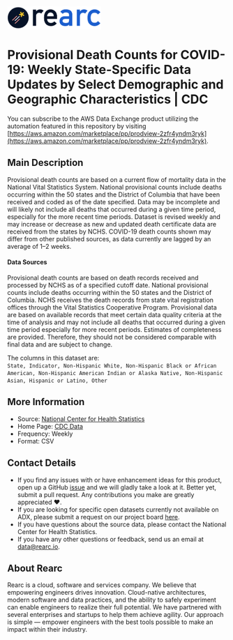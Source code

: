 <a href="https://www.rearc.io/data/">
    <img src="./rearc_logo_rgb.png" alt="Rearc Logo" title="Rearc Logo" height="52" />
</a>

# Provisional Death Counts for COVID-19: Weekly State-Specific Data Updates by Select Demographic and Geographic Characteristics | CDC

You can subscribe to the AWS Data Exchange product utilizing the automation featured in this repository by visiting [https://aws.amazon.com/marketplace/pp/prodview-2zfr4yndm3ryk](https://aws.amazon.com/marketplace/pp/prodview-2zfr4yndm3ryk). 

## Main Description
Provisional death counts are based on a current flow of mortality data in the National Vital Statistics System. National provisional counts include deaths occurring within the 50 states and the District of Columbia that have been received and coded as of the date specified. Data may be incomplete and will likely not include all deaths that occurred during a given time period, especially for the more recent time periods. Dataset is revised weekly and may increase or decrease as new and updated death certificate data are received from the states by NCHS. COVID-19 death counts shown may differ from other published sources, as data currently are lagged by an average of 1–2 weeks.

#### Data Sources  
Provisional death counts are based on death records received and processed by NCHS as of a specified cutoff date. National provisional counts include deaths occurring within the 50 states and the District of Columbia. NCHS receives the death records from state vital registration offices through the Vital Statistics Cooperative Program. Provisional data are based on available records that meet certain data quality criteria at the time of analysis and may not include all deaths that occurred during a given time period especially for more recent periods. Estimates of completeness are provided. Therefore, they should not be considered comparable with final data and are subject to change.

The columns in this dataset are:  
`State, Indicator, Non-Hispanic White, Non-Hispanic Black or African American, Non-Hispanic American Indian or Alaska Native, Non-Hispanic Asian, Hispanic or Latino, Other`

## More Information
- Source: [National Center for Health Statistics](https://data.cdc.gov/NCHS/Provisional-Death-Counts-for-Coronavirus-Disease-C/pj7m-y5uh)
- Home Page: [CDC Data](https://data.cdc.gov)
- Frequency: Weekly
- Format: CSV

## Contact Details
- If you find any issues with or have enhancement ideas for this product, open up a GitHub [issue](https://github.com/rearc-data/provisional-death-counts-covid19-weekly-state-specific/issues) and we will gladly take a look at it. Better yet, submit a pull request. Any contributions you make are greatly appreciated :heart:.
- If you are looking for specific open datasets currently not available on ADX, please submit a request on our project board [here](https://github.com/rearc-data/covid-datasets-aws-data-exchange/projects/1).
- If you have questions about the source data, please contact the National Center for Health Statistics.
- If you have any other questions or feedback, send us an email at data@rearc.io.

## About Rearc
Rearc is a cloud, software and services company. We believe that empowering engineers drives innovation. Cloud-native architectures, modern software and data practices, and the ability to safely experiment can enable engineers to realize their full potential. We have partnered with several enterprises and startups to help them achieve agility. Our approach is simple — empower engineers with the best tools possible to make an impact within their industry.